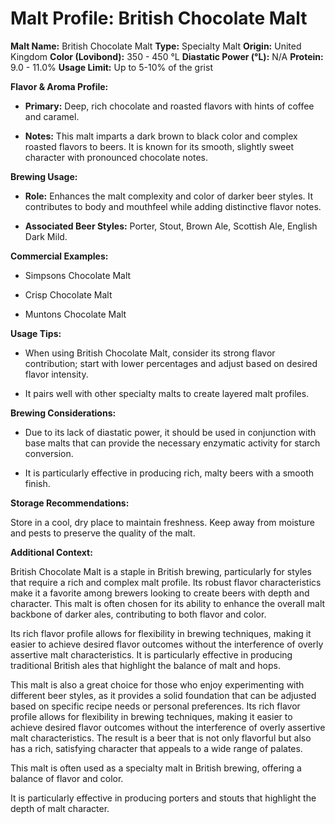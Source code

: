 # Malt Profile: British Chocolate Malt

**Malt Name:** British Chocolate Malt
**Type:** Specialty Malt
**Origin:** United Kingdom
**Color (Lovibond):** 350 - 450 °L
**Diastatic Power (°L):** N/A
**Protein:** 9.0 - 11.0%
**Usage Limit:** Up to 5-10% of the grist

**Flavor & Aroma Profile:**

* **Primary:** Deep, rich chocolate and roasted flavors with hints of coffee and caramel.

* **Notes:** This malt imparts a dark brown to black color and complex roasted flavors to beers. It is known for its smooth, slightly sweet character with pronounced chocolate notes.

**Brewing Usage:**

* **Role:** Enhances the malt complexity and color of darker beer styles. It contributes to body and mouthfeel while adding distinctive flavor notes.

* **Associated Beer Styles:** Porter, Stout, Brown Ale, Scottish Ale, English Dark Mild.

**Commercial Examples:**

* Simpsons Chocolate Malt

* Crisp Chocolate Malt

* Muntons Chocolate Malt

**Usage Tips:**

* When using British Chocolate Malt, consider its strong flavor contribution; start with lower percentages and adjust based on desired flavor intensity.

* It pairs well with other specialty malts to create layered malt profiles.

**Brewing Considerations:**

* Due to its lack of diastatic power, it should be used in conjunction with base malts that can provide the necessary enzymatic activity for starch conversion.

* It is particularly effective in producing rich, malty beers with a smooth finish.

**Storage Recommendations:**

Store in a cool, dry place to maintain freshness. Keep away from moisture and pests to preserve the quality of the malt.

**Additional Context:**

British Chocolate Malt is a staple in British brewing, particularly for styles that require a rich and complex malt profile. Its robust flavor characteristics make it a favorite among brewers looking to create beers with depth and character. This malt is often chosen for its ability to enhance the overall malt backbone of darker ales, contributing to both flavor and color.

Its rich flavor profile allows for flexibility in brewing techniques, making it easier to achieve desired flavor outcomes without the interference of overly assertive malt characteristics. It is particularly effective in producing traditional British ales that highlight the balance of malt and hops.

This malt is also a great choice for those who enjoy experimenting with different beer styles, as it provides a solid foundation that can be adjusted based on specific recipe needs or personal preferences. Its rich flavor profile allows for flexibility in brewing techniques, making it easier to achieve desired flavor outcomes without the interference of overly assertive malt characteristics. The result is a beer that is not only flavorful but also has a rich, satisfying character that appeals to a wide range of palates.

This malt is often used as a specialty malt in British brewing, offering a balance of flavor and color.

It is particularly effective in producing porters and stouts that highlight the depth of malt character.
